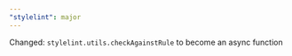 ```yaml
---
"stylelint": major
---
```


Changed: `stylelint.utils.checkAgainstRule` to become an async function
